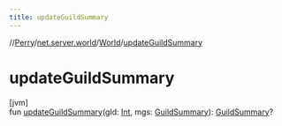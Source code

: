 ```yaml
---
title: updateGuildSummary
---
```

//[Perry](../../../index.html)/[net.server.world](../index.html)/[World](index.html)/[updateGuildSummary](update-guild-summary.html)



# updateGuildSummary



[jvm]\
fun [updateGuildSummary](update-guild-summary.html)(gId: [Int](https://kotlinlang.org/api/latest/jvm/stdlib/kotlin/-int/index.html), mgs: [GuildSummary](../../net.server.guild/-guild-summary/index.html)): [GuildSummary](../../net.server.guild/-guild-summary/index.html)?




